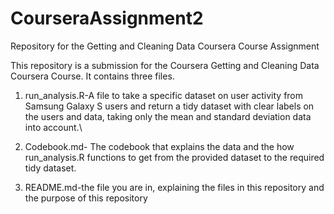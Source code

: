 # CourseraAssignment2
Repository for the Getting and Cleaning Data Coursera Course Assignment

This repository is a submission for the Coursera Getting and Cleaning Data Coursera Course. It contains three files.

1. run_analysis.R-A file to take a specific dataset on user activity from Samsung Galaxy S users and return a tidy dataset with clear labels on the users and data, taking only the mean and standard deviation data into account.\

2. Codebook.md- The codebook that explains the data and the how run_analysis.R functions to get from the provided dataset to the required tidy dataset.

3. README.md-the file you are in, explaining the files in this repository and the purpose of this repository
